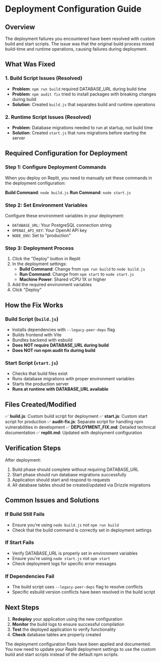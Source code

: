 # Deployment Configuration Guide

## Overview
The deployment failures you encountered have been resolved with custom build and start scripts. The issue was that the original build process mixed build-time and runtime operations, causing failures during deployment.

## What Was Fixed

### 1. Build Script Issues (Resolved)
- **Problem**: `npm run build` required DATABASE_URL during build time
- **Problem**: `npm audit fix` tried to install packages with breaking changes during build
- **Solution**: Created `build.js` that separates build and runtime operations

### 2. Runtime Script Issues (Resolved)
- **Problem**: Database migrations needed to run at startup, not build time
- **Solution**: Created `start.js` that runs migrations before starting the server

## Required Configuration for Deployment

### Step 1: Configure Deployment Commands
When you deploy on Replit, you need to manually set these commands in the deployment configuration:

**Build Command**: `node build.js`
**Run Command**: `node start.js`

### Step 2: Set Environment Variables
Configure these environment variables in your deployment:

- `DATABASE_URL`: Your PostgreSQL connection string
- `OPENAI_API_KEY`: Your OpenAI API key  
- `NODE_ENV`: Set to "production"

### Step 3: Deployment Process
1. Click the "Deploy" button in Replit
2. In the deployment settings:
   - **Build Command**: Change from `npm run build` to `node build.js`
   - **Run Command**: Change from `npm start` to `node start.js`
   - **Machine Power**: Shared vCPU 1X or higher
3. Add the required environment variables
4. Click "Deploy"

## How the Fix Works

### Build Script (`build.js`)
- Installs dependencies with `--legacy-peer-deps` flag
- Builds frontend with Vite
- Bundles backend with esbuild
- **Does NOT require DATABASE_URL during build**
- **Does NOT run npm audit fix during build**

### Start Script (`start.js`)
- Checks that build files exist
- Runs database migrations with proper environment variables
- Starts the production server
- **Runs at runtime with DATABASE_URL available**

## Files Created/Modified

✅ **build.js**: Custom build script for deployment
✅ **start.js**: Custom start script for production
✅ **audit-fix.js**: Separate script for handling npm vulnerabilities in development
✅ **DEPLOYMENT_FIX.md**: Detailed technical documentation
✅ **replit.md**: Updated with deployment configuration

## Verification Steps

After deployment:
1. Build phase should complete without requiring DATABASE_URL
2. Start phase should run database migrations successfully
3. Application should start and respond to requests
4. All database tables should be created/updated via Drizzle migrations

## Common Issues and Solutions

### If Build Still Fails
- Ensure you're using `node build.js` not `npm run build`
- Check that the build command is correctly set in deployment settings

### If Start Fails
- Verify DATABASE_URL is properly set in environment variables
- Ensure you're using `node start.js` not `npm start`
- Check deployment logs for specific error messages

### If Dependencies Fail
- The build script uses `--legacy-peer-deps` flag to resolve conflicts
- Specific esbuild version conflicts have been resolved in the build script

## Next Steps

1. **Redeploy** your application using the new configuration
2. **Monitor** the build logs to ensure successful compilation
3. **Test** the deployed application to verify functionality
4. **Check** database tables are properly created

The deployment configuration fixes have been applied and documented. You now need to update your Replit deployment settings to use the custom build and start scripts instead of the default npm scripts.